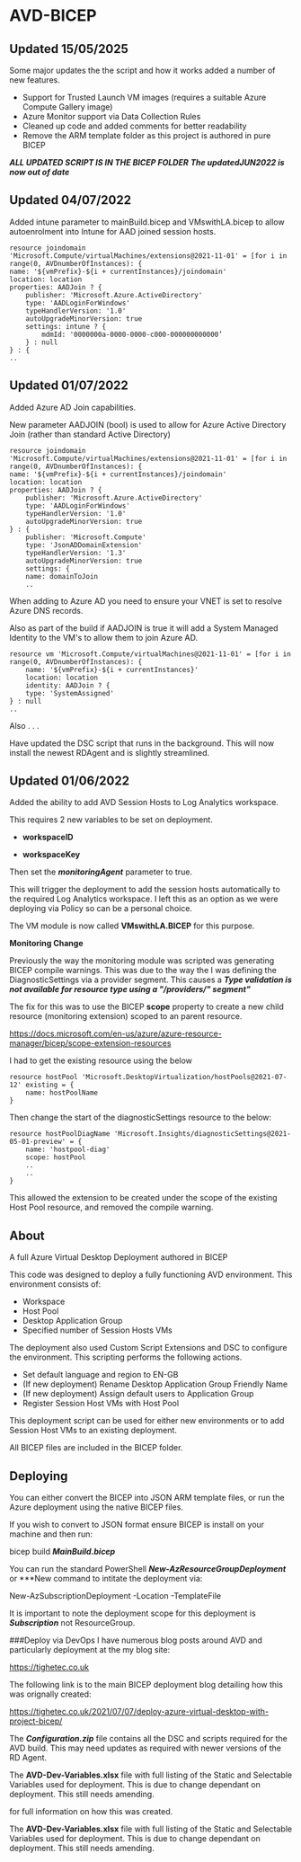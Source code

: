 # AVD-BICEP

## Updated 15/05/2025
Some major updates the the script and how it works added a number of new features.

- Support for Trusted Launch VM images (requires a suitable Azure Compute Gallery image)
- Azure Monitor support via Data Collection Rules
- Cleaned up code and added comments for better readability
- Remove the ARM template folder as this project is authored in pure BICEP

***ALL UPDATED SCRIPT IS IN THE BICEP FOLDER***
***The updatedJUN2022 is now out of date***

## Updated 04/07/2022
Added intune parameter to mainBuild.bicep and VMswithLA.bicep to allow autoenrolment into Intune for AAD joined session hosts.

    resource joindomain 'Microsoft.Compute/virtualMachines/extensions@2021-11-01' = [for i in range(0, AVDnumberOfInstances): {
    name: '${vmPrefix}-${i + currentInstances}/joindomain'
    location: location
    properties: AADJoin ? {
        publisher: 'Microsoft.Azure.ActiveDirectory'
        type: 'AADLoginForWindows'
        typeHandlerVersion: '1.0'
        autoUpgradeMinorVersion: true
        settings: intune ? {
            mdmId: '0000000a-0000-0000-c000-000000000000’
        } : null
    } : {
    ..

## Updated 01/07/2022

Added Azure AD Join capabilities.

New parameter AADJOIN (bool) is used to allow for Azure Active Directory Join (rather than standard Active Directory)

    resource joindomain 'Microsoft.Compute/virtualMachines/extensions@2021-11-01' = [for i in range(0, AVDnumberOfInstances): {
    name: '${vmPrefix}-${i + currentInstances}/joindomain'
    location: location
    properties: AADJoin ? {
        publisher: 'Microsoft.Azure.ActiveDirectory'
        type: 'AADLoginForWindows'
        typeHandlerVersion: '1.0'
        autoUpgradeMinorVersion: true
    } : {
        publisher: 'Microsoft.Compute'
        type: 'JsonADDomainExtension'
        typeHandlerVersion: '1.3'
        autoUpgradeMinorVersion: true
        settings: {
        name: domainToJoin
        ..

When adding to Azure AD you need to ensure your VNET is set to resolve Azure DNS records.

Also as part of the build if AADJOIN is true it will add a System Managed Identity to the VM's to allow them to join Azure AD.

    resource vm 'Microsoft.Compute/virtualMachines@2021-11-01' = [for i in range(0, AVDnumberOfInstances): {
        name: '${vmPrefix}-${i + currentInstances}'
        location: location
        identity: AADJoin ? {
        type: 'SystemAssigned'
    } : null
    ..

Also . . .

Have updated the DSC script that runs in the background. This will now install the newest RDAgent and is slightly streamlined.

## Updated 01/06/2022

Added the ability to add AVD Session Hosts to Log Analytics workspace.

This requires 2 new variables to be set on deployment.

- **workspaceID**

- **workspaceKey**

Then set the **_monitoringAgent_** parameter to true.

This will trigger the deployment to add the session hosts automatically to the required Log Analytics workspace. I left this as an option as we were deploying via Policy so can be a personal choice.

The VM module is now called **VMswithLA.BICEP** for this purpose.

**Monitoring Change**

Previously the way the monitoring module was scripted was generating BICEP compile warnings. This was due to the way the I was defining the DiagnosticSettings via a provider segment. This causes a **_Type validation is not available for resource type using a "/providers/" segment"_**

The fix for this was to use the BICEP **scope** property to create a new child resource (monitoring extension) scoped to an parent resource.

https://docs.microsoft.com/en-us/azure/azure-resource-manager/bicep/scope-extension-resources

I had to get the existing resource using the below

    resource hostPool 'Microsoft.DesktopVirtualization/hostPools@2021-07-12' existing = {
        name: hostPoolName
    }

Then change the start of the diagnosticSettings resource to the below:

    resource hostPoolDiagName 'Microsoft.Insights/diagnosticSettings@2021-05-01-preview' = {
        name: 'hostpool-diag'
        scope: hostPool
        ..
        ..
    }

This allowed the extension to be created under the scope of the existing Host Pool resource, and removed the compile warning.


## About
A full Azure Virtual Desktop Deployment authored in BICEP

This code was designed to deploy a fully functioning AVD environment. This environment consists of:

- Workspace
- Host Pool
- Desktop Application Group
- Specified number of Session Hosts VMs

The deployment also used Custom Script Extensions and DSC to configure the environment. This scripting performs the following actions.

- Set default language and region to EN-GB
- (If new deployment) Rename Desktop Application Group Friendly Name
- (If new deployment) Assign default users to Application Group
- Register Session Host VMs with Host Pool

This deployment script can be used for either new environments or to add Session Host VMs to an existing deployment.

All BICEP files are included in the BICEP folder.

## Deploying
You can either convert the BICEP into JSON ARM template files, or run the Azure deployment using the native BICEP files.

If you wish to convert to JSON format ensure BICEP is install on your machine and then run:

bicep build ***MainBuild.bicep*** 

You can run the standard PowerShell ***New-AzResourceGroupDeployment*** or ***New command to intitate the deployment via:

New-AzSubscriptionDeployment -Location <location> -TemplateFile <path-to-file>

It is important to note the deployment scope for this deployment is ***Subscription*** not ResourceGroup. 

###Deploy via DevOps
I have numerous blog posts around AVD and particularly deployment at the my blog site:

https://tighetec.co.uk

The following link is to the main BICEP deployment blog detailing how this was orignally created:

https://tighetec.co.uk/2021/07/07/deploy-azure-virtual-desktop-with-project-bicep/

The ***Configuration.zip*** file contains all the DSC and scripts required for the AVD build. This may need updates as required with newer versions of the RD Agent.

The **AVD-Dev-Variables.xlsx** file with full listing of the Static and Selectable Variables used for deployment. 
This is due to change dependant on deployment. This still needs amending.

for full information on how this was created.

The **AVD-Dev-Variables.xlsx** file with full listing of the Static and Selectable Variables used for deployment. This is due to change dependant on deployment. This still needs amending.
